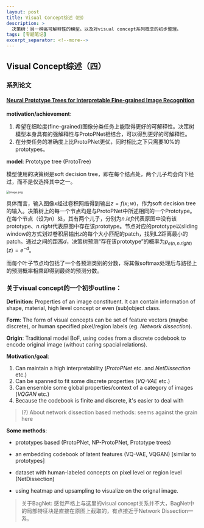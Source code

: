 ```yaml
---
layout: post
title: Visual Concept综述（四）
description: >
  决策树：另一种高可解释性的模型。以及对visual concept系列概念的初步整理。
tags: [专题笔记]
excerpt_separator: <!--more-->
---
```


## Visual Concept综述（四）

### 系列论文

#### [Neural Prototype Trees for Interpretable Fine-grained Image Recognition]()

**motivation/achievement**:

1. 希望在细粒度(fine-grained)图像分类任务上能取得更好的可解释性。决策树模型本身具有的强解释性与ProtoPNet相结合，可以得到更好的可解释性。
2. 在分类任务的准确度上比ProtoPNet更优，同时相比之下只需要10%的prototypes。

<!--more-->

**model**: Prototype tree (ProtoTree)

模型使用的决策树是soft decision tree，即在每个结点处，两个儿子均会向下经过，而不是仅选择其中之一。

<img src="http://tva1.sinaimg.cn/large/008u1Mkqly1h46giyhmhvj30z009ldk1.jpg" alt="image.png" style="zoom:50%;" />

具体而言，输入图像$x$经过卷积网络得到输出$z=f(x;w)$，作为soft decision tree的输入。决策树上的每一个节点均是与ProtoPNet中所述相同的一个Prototype。在每个节点（设为$n$）处，其有两个儿子，分别为$n.left$代表原图中没有该prototype、$n.right$代表原图中存在该prototype。节点对应的prototype以sliding window的方式划过卷积层输出$z$的每个大小匹配的patch，找到L2距离最小的patch。通过之间的距离$d$，决策树预测“存在该prototype”的概率为$p_{e(n,n.right)}(z)=e^{-d}$。

而每个叶子节点均包括了一个各预测类别的分数，将其做softmax处理后与路径上的预测概率相乘即得到最终的预测分数。



### 关于visual concept的一个初步outline：

**Definition**: Properties of an image constituent. It can contain information of shape, material, high level concept or even (sub)object class.

**Form**: The form of visual concepts can be set of feature vectors (maybe discrete), or human specified pixel/region labels (eg. *Network dissection*).

**Origin**: Traditional model BoF, using codes from a discrete codebook to encode original image (without caring spacial relations).

**Motivation/goal**:

1. Can maintain a high interpretability (*ProtoPNet* etc. and *NetDissection* etc.)
2. Can be spanned to fit some discrete properties (*VQ-VAE* etc.)
3. Can ensemble some global properties/context of a category of images (*VQGAN* etc.)
4. Because the codebook is finite and discrete, it's easier to deal with

> (?) About network dissection based methods: seems against the grain here

**Some methods**:

- prototypes based (ProtoPNet, NP-ProtoPNet, Prototype trees)

- an embedding codebook of latent features (VQ-VAE, VQGAN) [similar to prototypes]

- dataset with human-labeled concepts on pixel level or region level (NetDissection)

  

- using heatmap and upsampling to visualize on the orignal image.

> 关于BagNet: 感觉严格上与这里的visual concept关系并不大，BagNet中的局部特征块是直接在原图上截取的，有点接近于Network Dissection一系。